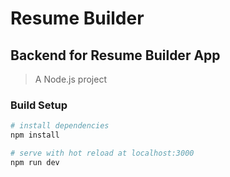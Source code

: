 # Resume Builder

## Backend for Resume Builder App

> A Node.js project

### Build Setup

``` bash
# install dependencies
npm install

# serve with hot reload at localhost:3000
npm run dev
```
